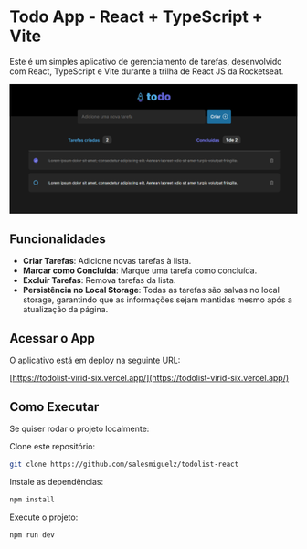 # Todo App - React + TypeScript + Vite

Este é um simples aplicativo de gerenciamento de tarefas, desenvolvido com React, TypeScript e Vite durante a trilha de React JS da Rocketseat.

![Imagem do Projeto](src/assets/project.png)

## Funcionalidades

- **Criar Tarefas**: Adicione novas tarefas à lista.
- **Marcar como Concluída**: Marque uma tarefa como concluída.
- **Excluir Tarefas**: Remova tarefas da lista.
- **Persistência no Local Storage**: Todas as tarefas são salvas no local storage, garantindo que as informações sejam mantidas mesmo após a atualização da página.

## Acessar o App

O aplicativo está em deploy na seguinte URL:

[https://todolist-virid-six.vercel.app/](https://todolist-virid-six.vercel.app/)

## Como Executar

Se quiser rodar o projeto localmente:

Clone este repositório:
   ```bash
   git clone https://github.com/salesmiguelz/todolist-react
  ```
Instale as dependências:
  ```bash
  npm install
  ```
Execute o projeto:
```bash
npm run dev
```